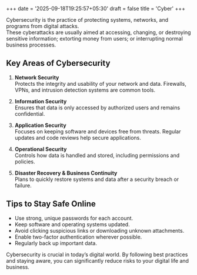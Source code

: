 +++
date = '2025-09-18T19:25:57+05:30'
draft = false
title = 'Cyber'
+++

Cybersecurity is the practice of protecting systems, networks, and programs from digital attacks.  
These cyberattacks are usually aimed at accessing, changing, or destroying sensitive information; extorting money from users; or interrupting normal business processes.
<!--more-->

## Key Areas of Cybersecurity

1. **Network Security**  
   Protects the integrity and usability of your network and data. Firewalls, VPNs, and intrusion detection systems are common tools.

2. **Information Security**  
   Ensures that data is only accessed by authorized users and remains confidential.

3. **Application Security**  
   Focuses on keeping software and devices free from threats. Regular updates and code reviews help secure applications.

4. **Operational Security**  
   Controls how data is handled and stored, including permissions and policies.

5. **Disaster Recovery & Business Continuity**  
   Plans to quickly restore systems and data after a security breach or failure.

## Tips to Stay Safe Online

- Use strong, unique passwords for each account.  
- Keep software and operating systems updated.  
- Avoid clicking suspicious links or downloading unknown attachments.  
- Enable two-factor authentication wherever possible.  
- Regularly back up important data.

Cybersecurity is crucial in today’s digital world. By following best practices and staying aware, you can significantly reduce risks to your digital life and business.
